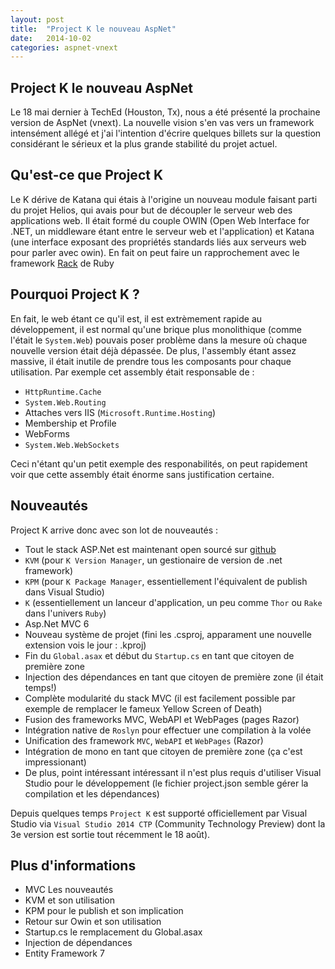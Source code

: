 ```yaml
---
layout: post
title:  "Project K le nouveau AspNet"
date:   2014-10-02
categories: aspnet-vnext
---
```


## Project K le nouveau AspNet

Le 18 mai dernier à TechEd (Houston, Tx), nous a été présenté la prochaine version de AspNet (vnext). La nouvelle vision s'en vas vers un framework intensément allégé et j'ai l'intention d'écrire quelques billets sur la question considérant le sérieux et la plus grande stabilité du projet actuel.

## Qu'est-ce que Project K

Le K dérive de Katana qui étais à l'origine un nouveau module faisant parti du projet Helios, qui avais pour but de découpler le serveur web des applications web. Il était formé du couple OWIN (Open Web Interface for .NET, un middleware étant entre le serveur web et l'application) et Katana (une interface exposant des propriétés standards liés aux serveurs web pour parler avec owin). En fait on peut faire un rapprochement avec le framework [Rack](http://rack.github.io/) de Ruby

## Pourquoi Project K ?

En fait, le web étant ce qu'il est, il est extrèmement rapide au développement, il est normal qu'une brique plus monolithique (comme l'était le `System.Web`) pouvais poser problème dans la mesure où chaque nouvelle version était déjà dépassée. De plus, l'assembly étant assez massive, il était inutile de prendre tous les composants pour chaque utilisation. Par exemple cet assembly était responsable de :

- `HttpRuntime.Cache`
- `System.Web.Routing`
- Attaches vers IIS (`Microsoft.Runtime.Hosting`)
- Membership et Profile
- WebForms
- `System.Web.WebSockets`

Ceci n'étant qu'un petit exemple des responabilités, on peut rapidement voir que cette assembly était énorme sans justification certaine.

## Nouveautés

Project K arrive donc avec son lot de nouveautés :

- Tout le stack ASP.Net est maintenant open sourcé sur [github](https://github.com/aspnet)
- `KVM` (pour `K Version Manager`, un gestionaire de version de .net framework)
- `KPM` (pour `K Package Manager`, essentiellement l'équivalent de publish dans Visual Studio)
- `K` (essentiellement un lanceur d'application, un peu comme `Thor` ou `Rake` dans l'univers `Ruby`)
- Asp.Net MVC 6
- Nouveau système de projet (fini les .csproj, apparament une nouvelle extension vois le jour : .kproj)
- Fin du `Global.asax` et début du `Startup.cs` en tant que citoyen de première zone
- Injection des dépendances en tant que citoyen de première zone (il était temps!)
- Complète modularité du stack MVC (il est facilement possible par exemple de remplacer le fameux Yellow Screen of Death)
- Fusion des frameworks MVC, WebAPI et WebPages (pages Razor)
- Intégration native de `Roslyn` pour effectuer une compilation à la volée
- Unification des framework `MVC`, `WebAPI` et `WebPages` (Razor)
- Intégration de mono en tant que citoyen de première zone (ça c'est impressionant)
- De plus, point intéressant intéressant il n'est plus requis d'utiliser Visual Studio pour le développement (le fichier project.json semble gérer la compilation et les dépendances)

Depuis quelques temps `Project K` est supporté officiellement par Visual Studio via `Visual Studio 2014 CTP` (Community Technology Preview) dont la 3e version est sortie tout récemment le 18 août).

## Plus d'informations

- MVC Les nouveautés
- KVM et son utilisation
- KPM pour le publish et son implication
- Retour sur Owin et son utilisation
- Startup.cs le remplacement du Global.asax
- Injection de dépendances
- Entity Framework 7
